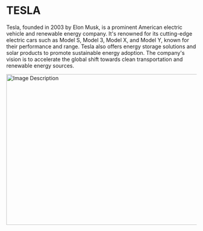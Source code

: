 # TESLA
Tesla, founded in 2003 by Elon Musk, is a prominent American electric vehicle and renewable energy company. 
It's renowned for its cutting-edge electric cars such as Model S, Model 3, Model X, and Model Y, known for their performance and range. 
Tesla also offers energy storage solutions and solar products to promote sustainable energy adoption.
The company's vision is to accelerate the global shift towards clean transportation and renewable energy sources.

<img src="https://encrypted-tbn0.gstatic.com/images?q=tbn:ANd9GcR87yi7dbsoQLvRntS_Gk_V5uMUmtUWJUjV2g&usqp=CAU" alt="Image Description" width="800" height="400">

